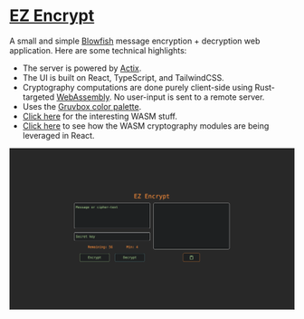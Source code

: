 # [EZ Encrypt](http://ez-encrypt.com/)

A small and simple [Blowfish](https://www.schneier.com/academic/blowfish/) message encryption + decryption web application. Here are some technical highlights:
- The server is powered by [Actix](https://actix.rs/).
- The UI is built on React, TypeScript, and TailwindCSS.
- Cryptography computations are done purely client-side using Rust-targeted [WebAssembly](https://webassembly.org/). No user-input is sent to a remote server.
- Uses the [Gruvbox color palette](https://github.com/YV31/gruvbox-css).
- [Click here](https://github.com/solidiquis/ez_encrypt/tree/master/client/src) for the interesting WASM stuff.
- [Click here](https://github.com/solidiquis/ez_encrypt/blob/749978aa5cb96c7db5c3bc89f9443a9ab1583594/client/app/components/form/index.tsx#L6) to see how the WASM cryptography modules are being leveraged in React.

<img src="https://github.com/solidiquis/solidiquis/blob/master/assets/ez_encrypt.png?raw=true">
